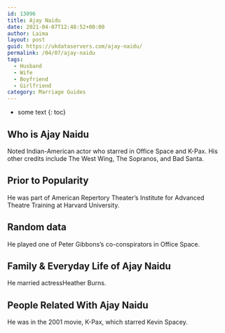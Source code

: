```yaml
---
id: 13096
title: Ajay Naidu
date: 2021-04-07T12:48:52+00:00
author: Laima
layout: post
guid: https://ukdataservers.com/ajay-naidu/
permalink: /04/07/ajay-naidu
tags:
  - Husband
  - Wife
  - Boyfriend
  - Girlfriend
category: Marriage Guides
---
```


* some text
{: toc}


## Who is Ajay Naidu
                  
                  
                  
Noted Indian-American actor who starred in Office Space and K-Pax. His other credits include The West Wing, The Sopranos, and Bad Santa.
                  
              
            
              
            
                
                
                
## Prior to Popularity
                  
                  
                  
He was part of American Repertory Theater&#8217;s Institute for Advanced Theatre Training at Harvard University.
                  
              
            
              
            
                
                
                
## Random data
                  
                  
                  
He played one of Peter Gibbons&#8217;s co-conspirators in Office Space.
                  
              
            
              
            
                
                
                
## Family & Everyday Life of Ajay Naidu
                  
                  
                  
He married actressHeather Burns.
                  
              
            
              
            
                
                
                
## People Related With Ajay Naidu
                  
                  
                  
He was in the 2001 movie, K-Pax, which starred Kevin Spacey.
                  
              
            
              
            
                
              
            
              
              
            
            
              
            
          
          
          